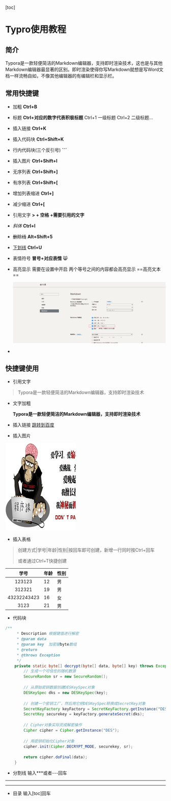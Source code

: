 [toc]

# Typro使用教程

## 简介

Typora是一款轻便简洁的Markdown编辑器，支持即时渲染技术，这也是与其他Markdown编辑器最显著的区别。即时渲染使得你写Markdown就想是写Word文档一样流畅自如，不像其他编辑器的有编辑栏和显示栏。

## 常用快捷键

- 加粗 **Ctrl+B**

- 标题 **Ctrl+对应的数字代表积极标题**  Ctrl+1  一级标题  Ctrl+2  二级标题...

- 插入链接 **Ctrl+K**

- 插入代码块 **Ctrl+Shift+K**

- 行内代码块(三个反引号) **```**

- 插入图片 **Ctrl+Shift+I**

- 无序列表 **Ctrl+Shift+]**

- 有序列表 **Ctrl+Shift+[**

- 增加列表缩进  **Ctrl+]**

- 减少缩进  **Ctrl+[**

- 引用文字   **> + 空格 +需要引用的文字**

- *斜体* **Ctrl+I**

- ~~删除线~~ **Alt+Shift+5**

- <u>下划线</u> **Ctrl+U**

- 表情符号 **冒号+对应表情**     :smile_cat:

- 高亮显示 需要在设置中开启 两个等号之间的内容都会高亮显示 ==高亮文本==

  ![image-20210310110955775](images/image-20210310110955775.png)

- 

## 快捷键使用

- 引用文字

> Typora是一款轻便简洁的Markdown编辑器，支持即时渲染技术

- 文字加粗

  **Typora是一款轻便简洁的Markdown编辑器，支持即时渲染技术**

- 插入链接 [跳转到百度](https://www.baidu.com)

- 插入图片

![图片展示](images/ava.png)

- 插入表格

>  创建方式|学号|年龄|性别|按回车即可创建，新增一行同时按Ctrl+回车
>
> 或者通过Ctrl+T快捷创建

|    学号     | 年龄 | 性别 |
| :---------: | ---- | ---- |
|   123123    | 12   | 男   |
|   312321    | 19   | 男   |
| 43232243423 | 16   | 女   |
|    3123     | 21   | 男   |

- 代码块

```java
/**
     * Description 根据键值进行解密
     * @param data
     * @param key  加密键byte数组
     * @return
     * @throws Exception
     */
    private static byte[] decrypt(byte[] data, byte[] key) throws Exception {
        // 生成一个可信任的随机数源
        SecureRandom sr = new SecureRandom();

        // 从原始密钥数据创建DESKeySpec对象
        DESKeySpec dks = new DESKeySpec(key);

        // 创建一个密钥工厂，然后用它把DESKeySpec转换成SecretKey对象
        SecretKeyFactory keyFactory = SecretKeyFactory.getInstance("DES");
        SecretKey securekey = keyFactory.generateSecret(dks);

        // Cipher对象实际完成解密操作
        Cipher cipher = Cipher.getInstance("DES");

        // 用密钥初始化Cipher对象
        cipher.init(Cipher.DECRYPT_MODE, securekey, sr);

        return cipher.doFinal(data);
    }
```

- 分割线 输入***或者---回车

***

---

- 目录 输入[toc]回车

